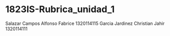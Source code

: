 # 1823IS-Rubrica_unidad_1

Salazar Campos Alfonso Fabrice 1320114115
Garcia Jardinez Christian Jahir 1320114111
